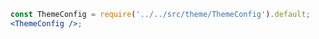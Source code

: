 ```jsx noeditor
const ThemeConfig = require('../../src/theme/ThemeConfig').default;
<ThemeConfig />;
```
